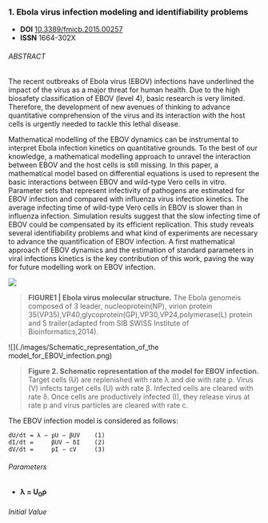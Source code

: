 ### 1. Ebola virus infection modeling and identifiability problems

+ **DOI** [10.3389/fmicb.2015.00257](https://www.doi.org/10.3389/fmicb.2015.00257)
+ **ISSN** 1664-302X

###### ABSTRACT
The recent outbreaks of Ebola virus (EBOV) infections have underlined the impact of the virus as a major threat for human health. Due to the high biosafety classification of EBOV (level 4), basic research is very limited. Therefore, the development of new avenues of thinking to advance quantitative comprehension of the virus and its interaction with the host cells is urgently needed to tackle this lethal disease.

Mathematical modelling of the EBOV dynamics can be instrumental to interpret Ebola infection kinetics on quantitative grounds. To the best of our knowledge, a mathematical modelling approach to unravel the interaction between EBOV and the host cells is still missing. In this paper, a mathematical model based on differential equations is used to represent the basic interactions between EBOV and wild-type Vero cells in vitro. Parameter sets that represent infectivity of pathogens are estimated for EBOV infection and compared with influenza virus infection kinetics. The average infecting time of wild-type Vero cells in EBOV is slower than in influenza infection. Simulation results suggest that the slow infecting time of EBOV could be compensated by its efficient replication. This study reveals several identifiability problems and what kind of experiments are necessary to advance the quantification of EBOV infection. A first mathematical approach of EBOV dynamics and the estimation of standard parameters in viral infections kinetics is the key contribution of this work, paving the way for future modelling work on EBOV infection.

![](./images/Ebola_virus_molecular_structure.png)
> **FIGURE1 | Ebola virus molecular structure.** The Ebola genomeis composed of 3 leader, nucleoprotein(NP), virion protein 35(VP35),VP40,glycoprotein(GP),VP30,VP24,polymerase(L) protein and 5 trailer(adapted from SIB SWISS Institute of Bioinformatics,2014).

![](./images/Schematic_representation_of_the model_for_EBOV_infection.png)
> **Figure 2. Schematic representation of the model for EBOV infection.** Target cells (U) are replenished with rate λ and die with rate ρ. Virus (V) infects target cells (U) with rate β. Infected cells are cleared with rate δ. Once cells are productively infected (I), they release virus at rate p and virus particles are cleared with rate c.

The EBOV infection model is considered as follows:

```vbnet
dU/dt = λ − ρU − βUV    (1)
dI/dt =     βUV − δI    (2)
dV/dt =     pI − cV     (3)
```

###### Parameters

+ **λ = U<sub>0</sub>ρ**

###### Initial Value
